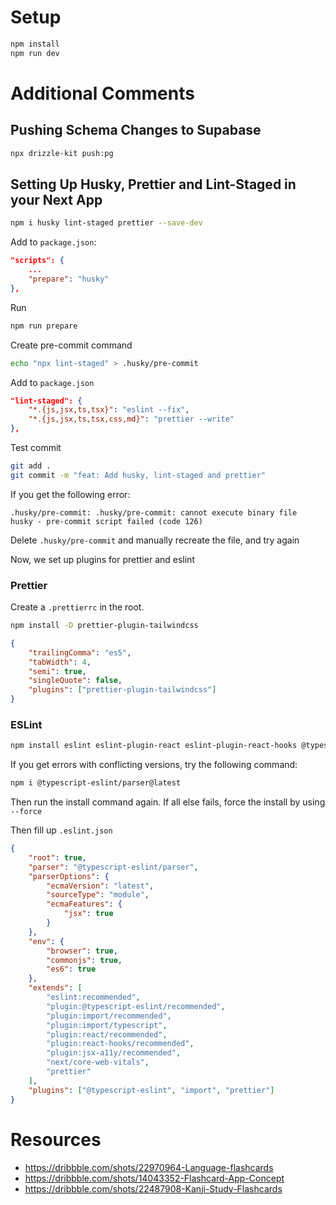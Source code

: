 # Setup

```sh
npm install
npm run dev
```

# Additional Comments

## Pushing Schema Changes to Supabase

```sh
npx drizzle-kit push:pg
```

## Setting Up Husky, Prettier and Lint-Staged in your Next App

```sh
npm i husky lint-staged prettier --save-dev
```

Add to `package.json`:

```json
"scripts": {
    ...
    "prepare": "husky"
},
```

Run

```sh
npm run prepare
```

Create pre-commit command

```sh
echo "npx lint-staged" > .husky/pre-commit
```

Add to `package.json`

```json
"lint-staged": {
    "*.{js,jsx,ts,tsx}": "eslint --fix",
    "*.{js,jsx,ts,tsx,css,md}": "prettier --write"
},
```

Test commit

```sh
git add .
git commit -m "feat: Add husky, lint-staged and prettier"
```

If you get the following error:

```
.husky/pre-commit: .husky/pre-commit: cannot execute binary file
husky - pre-commit script failed (code 126)
```

Delete `.husky/pre-commit` and manually recreate the file, and try again

Now, we set up plugins for prettier and eslint

### Prettier

Create a `.prettierrc` in the root.

```sh
npm install -D prettier-plugin-tailwindcss
```

```json
{
    "trailingComma": "es5",
    "tabWidth": 4,
    "semi": true,
    "singleQuote": false,
    "plugins": ["prettier-plugin-tailwindcss"]
}
```

### ESLint

```sh
npm install eslint eslint-plugin-react eslint-plugin-react-hooks @typescript-eslint/eslint-plugin eslint-config-prettier eslint-plugin-prettier eslint-plugin-jsx-a11y --save-dev
```

If you get errors with conflicting versions, try the following command:

```sh
npm i @typescript-eslint/parser@latest
```

Then run the install command again. If all else fails, force the install by using `--force`

Then fill up `.eslint.json`

```json
{
    "root": true,
    "parser": "@typescript-eslint/parser",
    "parserOptions": {
        "ecmaVersion": "latest",
        "sourceType": "module",
        "ecmaFeatures": {
            "jsx": true
        }
    },
    "env": {
        "browser": true,
        "commonjs": true,
        "es6": true
    },
    "extends": [
        "eslint:recommended",
        "plugin:@typescript-eslint/recommended",
        "plugin:import/recommended",
        "plugin:import/typescript",
        "plugin:react/recommended",
        "plugin:react-hooks/recommended",
        "plugin:jsx-a11y/recommended",
        "next/core-web-vitals",
        "prettier"
    ],
    "plugins": ["@typescript-eslint", "import", "prettier"]
}
```

# Resources

-   https://dribbble.com/shots/22970964-Language-flashcards
-   https://dribbble.com/shots/14043352-Flashcard-App-Concept
-   https://dribbble.com/shots/22487908-Kanji-Study-Flashcards
